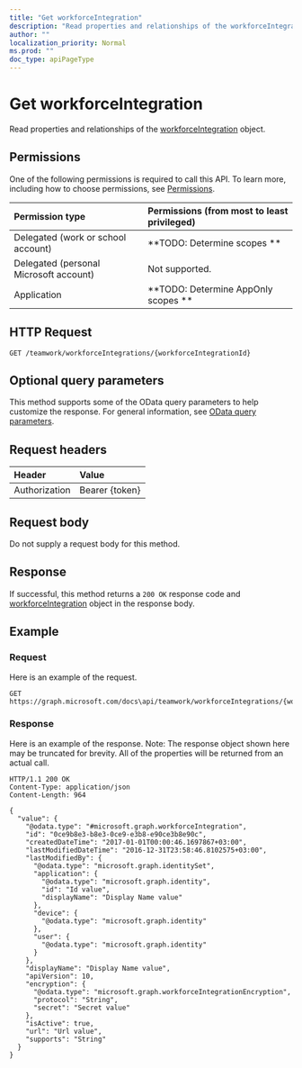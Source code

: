 ```yaml
---
title: "Get workforceIntegration"
description: "Read properties and relationships of the workforceIntegration object."
author: ""
localization_priority: Normal
ms.prod: ""
doc_type: apiPageType
---
```


# Get workforceIntegration

Read properties and relationships of the [workforceIntegration](../resources/workforceintegration.md) object.

## Permissions
One of the following permissions is required to call this API. To learn more, including how to choose permissions, see [Permissions](/concepts/permissions-reference.md).

|Permission type|Permissions (from most to least privileged)|
|:---|:---|
|Delegated (work or school account)|**TODO: Determine scopes **|
|Delegated (personal Microsoft account)|Not supported.|
|Application|**TODO: Determine AppOnly scopes **|

## HTTP Request
<!-- {
  "blockType": "ignored"
}
-->
``` http
GET /teamwork/workforceIntegrations/{workforceIntegrationId}
```

## Optional query parameters
This method supports some of the OData query parameters to help customize the response. For general information, see [OData query parameters](/graph/query-parameters).

## Request headers
|Header|Value|
|:---|:---|
|Authorization|Bearer {token}|

## Request body
Do not supply a request body for this method.

## Response
If successful, this method returns a `200 OK` response code and [workforceIntegration](../resources/workforceintegration.md) object in the response body.

## Example

### Request
Here is an example of the request.
<!-- {
  "blockType": "request",
  "name": "get_workforceintegration"
}
-->
``` http
GET https://graph.microsoft.com/docs\api/teamwork/workforceIntegrations/{workforceIntegrationId}
```

### Response
Here is an example of the response. Note: The response object shown here may be truncated for brevity. All of the properties will be returned from an actual call.
<!-- {
  "blockType": "response",
  "truncated": true,
  "@odata.type": "microsoft.graph.workforceIntegration"
}
-->
``` http
HTTP/1.1 200 OK
Content-Type: application/json
Content-Length: 964

{
  "value": {
    "@odata.type": "#microsoft.graph.workforceIntegration",
    "id": "0ce9b8e3-b8e3-0ce9-e3b8-e90ce3b8e90c",
    "createdDateTime": "2017-01-01T00:00:46.1697867+03:00",
    "lastModifiedDateTime": "2016-12-31T23:58:46.8102575+03:00",
    "lastModifiedBy": {
      "@odata.type": "microsoft.graph.identitySet",
      "application": {
        "@odata.type": "microsoft.graph.identity",
        "id": "Id value",
        "displayName": "Display Name value"
      },
      "device": {
        "@odata.type": "microsoft.graph.identity"
      },
      "user": {
        "@odata.type": "microsoft.graph.identity"
      }
    },
    "displayName": "Display Name value",
    "apiVersion": 10,
    "encryption": {
      "@odata.type": "microsoft.graph.workforceIntegrationEncryption",
      "protocol": "String",
      "secret": "Secret value"
    },
    "isActive": true,
    "url": "Url value",
    "supports": "String"
  }
}
```

